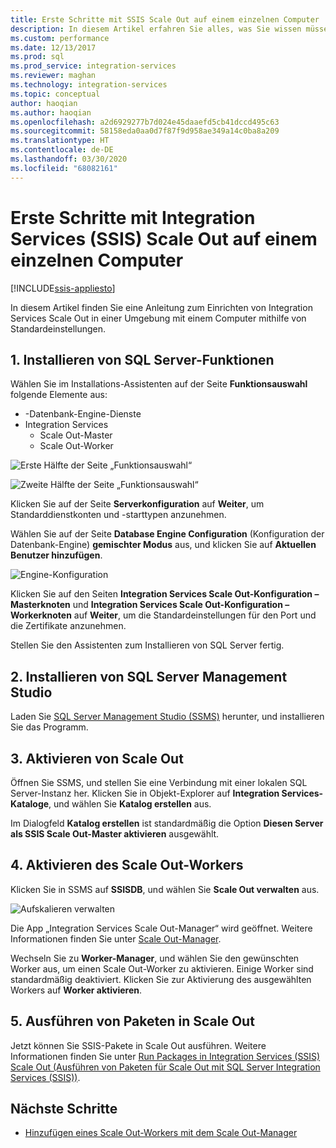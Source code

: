 ```yaml
---
title: Erste Schritte mit SSIS Scale Out auf einem einzelnen Computer | Microsoft-Dokumentation
description: In diesem Artikel erfahren Sie alles, was Sie wissen müssen, um in SSIS Scale Out auf einem einzelnen Computer einzusteigen.
ms.custom: performance
ms.date: 12/13/2017
ms.prod: sql
ms.prod_service: integration-services
ms.reviewer: maghan
ms.technology: integration-services
ms.topic: conceptual
author: haoqian
ms.author: haoqian
ms.openlocfilehash: a2d6929277b7d024e45daaefd5cb41dccd495c63
ms.sourcegitcommit: 58158eda0aa0d7f87f9d958ae349a14c0ba8a209
ms.translationtype: HT
ms.contentlocale: de-DE
ms.lasthandoff: 03/30/2020
ms.locfileid: "68082161"
---
```

# <a name="get-started-with-integration-services-ssis-scale-out-on-a-single-computer"></a>Erste Schritte mit Integration Services (SSIS) Scale Out auf einem einzelnen Computer

[!INCLUDE[ssis-appliesto](../../includes/ssis-appliesto-ssvrpluslinux-asdb-asdw-xxx.md)]


In diesem Artikel finden Sie eine Anleitung zum Einrichten von Integration Services Scale Out in einer Umgebung mit einem Computer mithilfe von Standardeinstellungen.

## <a name="1-install-sql-server-features"></a>1. Installieren von SQL Server-Funktionen
Wählen Sie im Installations-Assistenten auf der Seite **Funktionsauswahl** folgende Elemente aus:
-   -Datenbank-Engine-Dienste
-   Integration Services
    -   Scale Out-Master
    -   Scale Out-Worker

![Erste Hälfte der Seite „Funktionsauswahl“](media/feature-select-onebox1.PNG)

![Zweite Hälfte der Seite „Funktionsauswahl“](media/feature-select-onebox2.PNG)

Klicken Sie auf der Seite **Serverkonfiguration** auf **Weiter**, um Standarddienstkonten und -starttypen anzunehmen.

Wählen Sie auf der Seite **Database Engine Configuration** (Konfiguration der Datenbank-Engine) **gemischter Modus** aus, und klicken Sie auf **Aktuellen Benutzer hinzufügen**. 

![Engine-Konfiguration](media/engine-config.PNG)

Klicken Sie auf den Seiten **Integration Services Scale Out-Konfiguration – Masterknoten** und **Integration Services Scale Out-Konfiguration – Workerknoten** auf **Weiter**, um die Standardeinstellungen für den Port und die Zertifikate anzunehmen.

Stellen Sie den Assistenten zum Installieren von SQL Server fertig.

## <a name="2-install-sql-server-management-studio"></a>2. Installieren von SQL Server Management Studio

Laden Sie [SQL Server Management Studio (SSMS)](../../ssms/download-sql-server-management-studio-ssms.md) herunter, und installieren Sie das Programm.

## <a name="3-enable-scale-out"></a>3. Aktivieren von Scale Out
Öffnen Sie SSMS, und stellen Sie eine Verbindung mit einer lokalen SQL Server-Instanz her.
Klicken Sie in Objekt-Explorer auf **Integration Services-Kataloge**, und wählen Sie **Katalog erstellen** aus.

Im Dialogfeld **Katalog erstellen** ist standardmäßig die Option **Diesen Server als SSIS Scale Out-Master aktivieren** ausgewählt.

## <a name="4-enable-a-scale-out-worker"></a>4. Aktivieren des Scale Out-Workers
Klicken Sie in SSMS auf **SSISDB**, und wählen Sie **Scale Out verwalten** aus. 

![Aufskalieren verwalten](media/manage-scale-out.PNG)

Die App „Integration Services Scale Out-Manager“ wird geöffnet. Weitere Informationen finden Sie unter [Scale Out-Manager](integration-services-ssis-scale-out-manager.md).

Wechseln Sie zu **Worker-Manager**, und wählen Sie den gewünschten Worker aus, um einen Scale Out-Worker zu aktivieren. Einige Worker sind standardmäßig deaktiviert. Klicken Sie zur Aktivierung des ausgewählten Workers auf **Worker aktivieren**.

## <a name="5-run-packages-in-scale-out"></a>5. Ausführen von Paketen in Scale Out
Jetzt können Sie SSIS-Pakete in Scale Out ausführen. Weitere Informationen finden Sie unter [Run Packages in Integration Services (SSIS) Scale Out (Ausführen von Paketen für Scale Out mit SQL Server Integration Services (SSIS))](run-packages-in-integration-services-ssis-scale-out.md).

## <a name="next-steps"></a>Nächste Schritte
-   [Hinzufügen eines Scale Out-Workers mit dem Scale Out-Manager](add-scale-out-worker.md)
